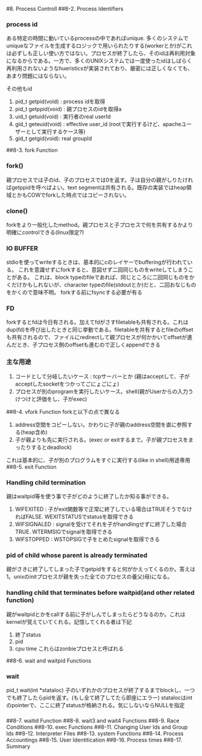 #8. Process Controll
##8-2. Process Identifiers 
### process id
ある特定の時間に動いているprocessの中であればunique. 多くのシステムでuniqueなファイルを生成するロジックで用いられたりする(workerとか)がこれは必ずしも正しい使い方ではない。プロセスが終了したら、そのidは再利用対象になるからである。一方で、多くのUNIXシステムでは一度使ったidはしばらく再利用されないようなhueristicsが実装されており、厳密には正しくなくても、あまり問題にはならない。

その他もid
 1. pid_t getpid(void) : process idを取得
 2. pid_t getppid(void) : 親プロセスのidを取得a
 3. uid_t getuid(void) : 実行者のreal userId
 4. gid_t geteuid(void) : effective user_id (rootで実行するけど、apacheユーザーとして実行するケース等)
 5. gid_t getgid(void): real groupId


##8-3. fork Function
### fork()
親プロセスでは子のid、子のプロセスでは0を返す。子は自分の親がしりたければgetppidを呼べばよい。text segmentは共有される。既存の実装ではheap領域とかもCOWでforkした時点ではコピーされない。

### clone()
forkをより一般化したmethod。親プロセスと子プロセスで何を共有するかより明確にcontrolできる(linux限定?)

### IO BUFFER
stdioを使ってwriteするときは、基本的にcのレイヤーでbufferingが行われている。
これを意識せずにforkすると、意図せず二回同じものをwriteしてしまうことがある。
これは、block typeのfileであれば、同じところに二回同じものをかくだけかもしれないが、character typeのfile(stdoutとか)だと、二回おなじものをかくので意味不明。
forkする前にfsyncする必要が有る

### FD
forkするとfdは今日有される。加えてfdがさすfiletableも共有される。これはdup(fd)を呼び出したときと同じ挙動である。filetableを共有するとfileのoffsetも共有されるので、ファイルにredirectして親プロセスが何かかいてoffsetが進んだとき、子プロセス側のoffsetも進むので正しくappendできる

### 主な用途

 1. コードとして分岐したいケース : tcpサーバーとか (親はacceptして、子がacceptしたsocketをつかってごにょごにょ)
 1. プロセスが別のprogramを実行したいケース。shell(親がUserからの入力うけつけと評価をし、子がexec)

##8-4. vfork Function
 forkと以下の点で異なる
 1. address空間をコピーしない。かわりに子が親のaddress空間を直に参照する(heap含め)
 1. 子が親よりも先に実行される。(exec or exitするまで。子が親プロセスをまったりするとdeadlock)

 これは基本的に、子が別のプログラムをすぐに実行する(like in shell)用途専用
##8-5. exit Function
### Handling child termination
親はwaitpid等を使う事で子がどのように終了したか知る事ができる。

 1. WIFEXITED : 子がexit関数等で正常に終了している場合はTRUEそうでなければFALSE. WEXITSTATUSでstatusを取得できる
 1. WIFSIGNALED : signalを受けてそれを子がhandlingせずに終了した場合 TRUE. WTERMSIGでsignalを取得できる
 1. WIFSTOPPED : WSTOPSIGで子をとめたsignalを取得できる

### pid of child whose parent is already terminated
親がさきに終了してしまった子でgetpidをすると何がかえってくるのか。答えは1。unixのinitプロセスが親を失った全てのプロセスの養父(母)になる。

### handling child that terminates before waitpid(and other related function)
親がwaitpidとかをcallする前に子がしんでしまったらどうなるのか。これはkernelが覚えていてくれる。記憶してくれる者は下記
 1. 終了status
 1. pid
 1. cpu time
これらはzonbieプロセスと呼ばれる

##8-6. wait and waitpid Functions
### wait
pid_t wait(int *stataloc)
子のいずれかのプロセスが終了するまでblockし、一つでも終了したらpidを返す。(もし全て終了してたら即座にエラー)
statalocはintのpointerで、ここに終了statusが格納される。気にしないならNULLを指定
### 
##8-7. waitid Function
##8-8. wait3 and wait4 Functions
##8-9. Race Conditions
##8-10. exec Functions
##8-11. Changing User Ids and Group Ids
##8-12. Interpreter Files
##8-13. system Functions
##8-14. Process Accountings
##8-15. User Identitication
##8-16. Process times
##8-17. Summary
